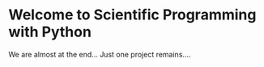 # Welcome to Scientific Programming with Python

We are almost at the end... Just one project remains....
